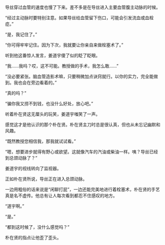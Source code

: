 导丝穿过血管的速度也慢了下来。差不多是在导丝进入主要血管腹主动脉的时候。

“经过主动脉时要特别注意。如果导丝给血管留下伤口，可能会引发流血或血栓症。”

“是，我记住了。”

“你可得牢牢记住。因为下次，我就要让你亲自来做栓塞术了。”

听到他这番惊人发言，姜道宇傻了似的眨了眨眼。

“我……我吗？哎，这不可能。教授做的手术，我怎么敢……”

“没必要紧张。脑血管造影术嘛，只要稍微加点诀窍就行。以你的实力，完全能做到。我也会在旁边看着的。”

“真的吗？”

“骗你我又捞不到钱，也没什么好处，放心吧。”

听着朴在贤这无厘头的玩笑，姜道宇嗤笑了一声。

感觉这才是他认识的那个朴在贤。朴在贤主刀时总是很认真，但也从未忘记幽默和风趣。

“既然教授您相信我，那我就试试看。”

“嗯，想要进步就得有野心或欲望。这就像汽车的汽油或柴油一样。咦？导丝已经到总颈动脉了？”

姜道宇的视线转向了监视器。

正如朴在贤所说，导丝正在进入总颈动脉。

一边用粗俗的话来说是“闲聊打屁”，一边还能完美地进行着栓塞术，朴在贤的手艺真是名不虚传。他总有让人每次看到都忍不住感叹的地方。

“道宇啊。”

“是。”

“都到这时候了，没什么感觉吗？”

朴在贤的指点让他歪了歪头。